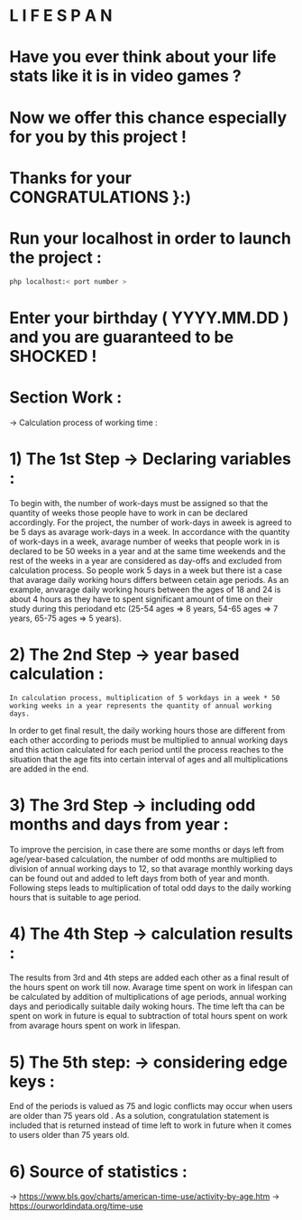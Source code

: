 # L I F E S P A N

# Have you ever think about your life stats like it is in video games ?

# Now we offer this chance especially for you by this project ! 

# Thanks for your CONGRATULATIONS }:) 

# Run your localhost in order to launch the project :
```bash
php localhost:< port number >
```
# Enter your birthday ( YYYY.MM.DD ) and you are guaranteed to be SHOCKED !

# Section Work :
-> Calculation process of working time :
# 1) The 1st Step -> Declaring variables :
   To begin with, the number of work-days must be assigned so that the quantity of weeks those people have to work in can be declared accordingly.
For the project, the number of work-days in aweek is agreed to be 5 days as avarage work-days in a week. In accordance with the quantity of work-days in a week, avarage number of weeks that people work in is declared to be 50 weeks in a year and at the same time weekends and the rest of the weeks in a year are considered as day-offs and excluded from calculation process. So people work 5 days in a week but there ist a case that avarage daily working hours differs  between cetain age periods. As an example, anvarage daily working hours between the ages of 18 and 24 is about 4 hours as they have to spent significant  amount of time on their study during this periodand etc (25-54 ages => 8 years, 54-65 ages => 7 years, 65-75 ages => 5 years). 
# 2) The 2nd Step -> year based calculation : 
    In calculation process, multiplication of 5 workdays in a week * 50  working weeks in a year represents the quantity of annual working days.
 In order to get final result, the daily working hours those are different from each other according to periods must be multiplied to annual working days and this action calculated for each period until the process reaches to the situation that the age fits into certain interval of ages and all multiplications are added in the end. 
# 3) The 3rd Step -> including odd months and days from year :
 To improve the percision, in case there are some months or days left from age/year-based calculation, the number of odd months are multiplied to division of annual working days to 12, so that avarage monthly working days can be found out and added to left days from both of year and month. Following steps leads to multiplication of total odd days to the daily working hours that is suitable to age period.  
# 4) The 4th Step -> calculation results :
   The results from 3rd and 4th steps are added each other as a final result of the hours spent on work till now. Avarage time spent on work in lifespan can be calculated by addition of multiplications of age periods, annual working days and periodically suitable daily woking hours. The time left tha can be spent on work in future is equal to subtraction of total hours spent on work from avarage hours spent on work in lifespan.
# 5) The 5th step: -> considering edge keys :
End of the periods is valued as 75 and logic conflicts may occur when users are older than 75 years old . As a solution, congratulation statement is included that is returned instead of time left to work in future when it comes to users older than 75 years old. 
# 6) Source of statistics :
-> https://www.bls.gov/charts/american-time-use/activity-by-age.htm
-> https://ourworldindata.org/time-use
